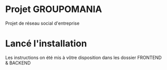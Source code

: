 # Projet GROUPOMANIA
 
Projet de réseau social d'entreprise


# Lancé l'installation

Les instructions on été mis à vôtre disposition dans les dossier FRONTEND & BACKEND

